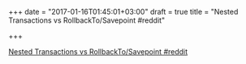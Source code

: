 +++
date = "2017-01-16T01:45:01+03:00"
draft = true
title = "Nested Transactions vs RollbackTo/Savepoint  #reddit"

+++

<p><a href="https://t.co/wOVwRxTwrJ">Nested Transactions vs RollbackTo/Savepoint  #reddit</a></p>
